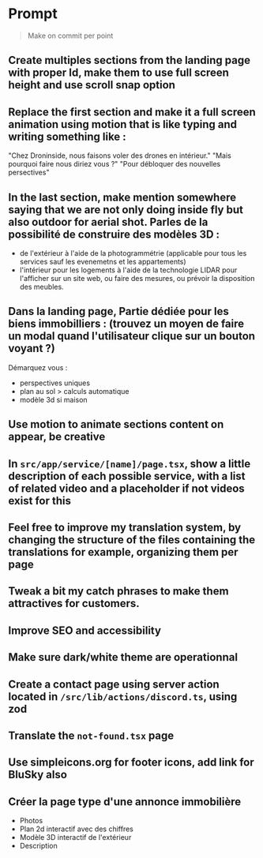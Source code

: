 # Prompt

> Make on commit per point

## Create multiples sections from the landing page with proper Id, make them to use full screen height and use scroll snap option

## Replace the first section and make it a full screen animation using motion that is like typing and writing something like :
"Chez Droninside, nous faisons voler des drones en intérieur."
"Mais pourquoi faire nous diriez vous ?"
"Pour débloquer des nouvelles persectives"

## In the last section, make mention somewhere saying that we are not only doing inside fly but also outdoor for aerial shot. Parles de la possibilité de construire des modèles 3D :
- de l'extérieur à l'aide de la photogrammétrie (applicable pour tous les services sauf les evenemetns et les appartements)
- l'intérieur pour les logements à l'aide de la technologie LIDAR pour l'afficher sur un site web, ou faire des mesures, ou prévoir la disposition des meubles. 

## Dans la landing page, Partie dédiée pour les biens immobilliers : (trouvez un moyen de faire un modal quand l'utilisateur clique sur un bouton voyant ?)
Démarquez vous :
- perspectives uniques
- plan au sol > calculs automatique
- modèle 3d si maison

## Use motion to animate sections content on appear, be creative 

## In `src/app/service/[name]/page.tsx`, show a little description of each possible service, with a list of related video and a placeholder if not videos exist for this

## Feel free to improve my translation system, by changing the structure of the files containing the translations for example, organizing them per page

## Tweak a bit my catch phrases to make them attractives for customers.

## Improve SEO and accessibility

## Make sure dark/white theme are operationnal

## Create a contact page using server action located in `/src/lib/actions/discord.ts`, using zod 

## Translate the `not-found.tsx` page

## Use simpleicons.org for footer icons, add link for BluSky also

## Créer la page type d'une annonce immobilière 
- Photos
- Plan 2d interactif avec des chiffres
- Modèle 3D interactif de l'extérieur
- Description